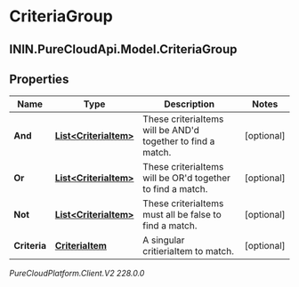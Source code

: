 # CriteriaGroup

## ININ.PureCloudApi.Model.CriteriaGroup

## Properties

|Name | Type | Description | Notes|
|------------ | ------------- | ------------- | -------------|
| **And** | [**List&lt;CriteriaItem&gt;**](CriteriaItem) | These criteriaItems will be AND&#39;d together to find a match. | [optional] |
| **Or** | [**List&lt;CriteriaItem&gt;**](CriteriaItem) | These criteriaItems will be OR&#39;d together to find a match. | [optional] |
| **Not** | [**List&lt;CriteriaItem&gt;**](CriteriaItem) | These criteriaItems must all be false to find a match. | [optional] |
| **Criteria** | [**CriteriaItem**](CriteriaItem) | A singular critieriaItem to match. | [optional] |



_PureCloudPlatform.Client.V2 228.0.0_
